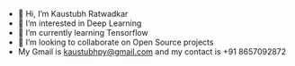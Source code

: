 - 👋 Hi, I’m Kaustubh Ratwadkar
- 👀 I’m interested in Deep Learning 
- 🌱 I’m currently learning Tensorflow
- 💞️ I’m looking to collaborate on Open Source projects
- My Gmail is kaustubhpy@gmail.com and my contact is +91 8657092872

<!---
149189/149189 is a ✨ special ✨ repository because its `README.md` (this file) appears on your GitHub profile.
You can click the Preview link to take a look at your changes.
--->

